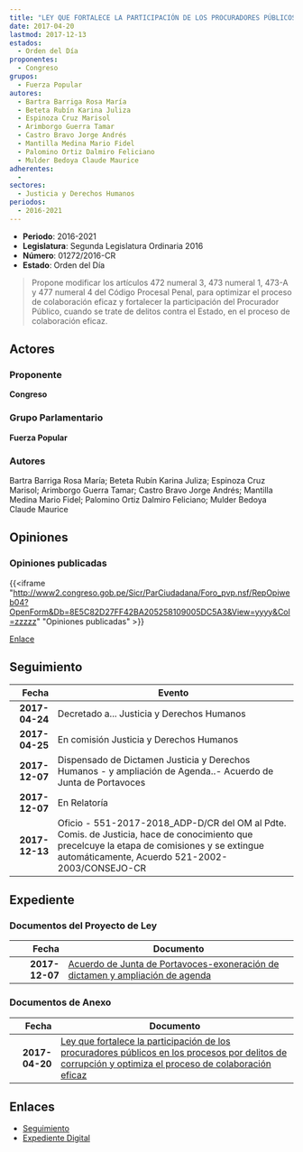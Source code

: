 ```yaml
---
title: "LEY QUE FORTALECE LA PARTICIPACIÓN DE LOS PROCURADORES PÚBLICOS EN LOS PROCESOS POR DELITOS DE CORRUPCIÓN Y OPTIMIZA EL PROCESO DE COLABORACIÓN EFICAZ"
date: 2017-04-20
lastmod: 2017-12-13
estados: 
  - Orden del Día
proponentes: 
  - Congreso
grupos: 
  - Fuerza Popular
autores: 
  - Bartra Barriga Rosa María
  - Beteta Rubín Karina Juliza
  - Espinoza Cruz Marisol
  - Arimborgo Guerra Tamar
  - Castro Bravo Jorge Andrés
  - Mantilla Medina Mario Fidel
  - Palomino Ortiz Dalmiro Feliciano
  - Mulder Bedoya Claude Maurice
adherentes: 
  - 
sectores: 
  - Justicia y Derechos Humanos
periodos: 
  - 2016-2021
---
```


- **Periodo**: 2016-2021
- **Legislatura**: Segunda Legislatura Ordinaria 2016
- **Número**: 01272/2016-CR
- **Estado**: Orden del Día

> Propone modificar los artículos 472 numeral 3, 473 numeral 1, 473-A y 477 numeral 4 del Código Procesal Penal, para optimizar el proceso de colaboración eficaz y fortalecer la participación del Procurador Público, cuando se trate de delitos contra el Estado, en el proceso de colaboración eficaz.


## Actores

### Proponente

**Congreso**

### Grupo Parlamentario

**Fuerza Popular**

### Autores

Bartra Barriga Rosa María; Beteta Rubín Karina Juliza; Espinoza Cruz Marisol; Arimborgo Guerra Tamar; Castro Bravo Jorge Andrés; Mantilla Medina Mario Fidel; Palomino Ortiz Dalmiro Feliciano; Mulder Bedoya Claude Maurice


## Opiniones

### Opiniones publicadas

{{<iframe "http://www2.congreso.gob.pe/Sicr/ParCiudadana/Foro_pvp.nsf/RepOpiweb04?OpenForm&Db=8E5C82D27FF42BA205258109005DC5A3&View=yyyy&Col=zzzzz" "Opiniones publicadas" >}}

[Enlace](http://www2.congreso.gob.pe/Sicr/ParCiudadana/Foro_pvp.nsf/RepOpiweb04?OpenForm&Db=8E5C82D27FF42BA205258109005DC5A3&View=yyyy&Col=zzzzz)

## Seguimiento

| Fecha | Evento |
|------:|--------|
| **2017-04-24** | Decretado a... Justicia y Derechos Humanos|
| **2017-04-25** | En comisión Justicia y Derechos Humanos|
| **2017-12-07** | Dispensado de Dictamen Justicia y Derechos Humanos - y ampliación de Agenda..- Acuerdo de Junta de Portavoces|
| **2017-12-07** | En Relatoría|
| **2017-12-13** | Oficio - 551-2017-2018_ADP-D/CR del OM al Pdte. Comis. de Justicia, hace de conocimiento que precelcuye la etapa de comisiones y se extingue automáticamente, Acuerdo 521-2002-2003/CONSEJO-CR|


## Expediente


### Documentos del Proyecto de Ley

| Fecha | Documento |
|------:|--------|
| **2017-12-07** | [Acuerdo de Junta de Portavoces-exoneración de dictamen y ampliación de agenda](http://www.leyes.congreso.gob.pe/Documentos/2016_2021/Acuerdos/Junta_Portavoces/AJP0127220171207.pdf) |

### Documentos de Anexo

| Fecha | Documento |
|------:|--------|
| **2017-04-20** | [Ley que fortalece la participación de los procuradores públicos en los procesos por delitos de corrupción y optimiza el proceso de colaboración eficaz](http://www.leyes.congreso.gob.pe/Documentos/2016_2021/Proyectos_de_Ley_y_de_Resoluciones_Legislativas/PL0127220170420.PDF) |

## Enlaces 

- [Seguimiento](http://www2.congreso.gob.pe/Sicr/TraDocEstProc/CLProLey2016.nsf/f7fff46988ca05b1052578e100829cc7/891d9eddbb81e4ea0525810900080181?OpenDocument)
- [Expediente Digital](http://www2.congreso.gob.pe/Sicr/TraDocEstProc/CLProLey2016.nsf/f7fff46988ca05b1052578e100829cc7/891d9eddbb81e4ea0525810900080181?OpenDocument&Click=05257FB7005EB655.eb71d0cf91d8294e05256cdf006b5706/$Body/0.1C6C)
